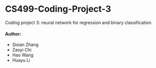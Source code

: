 # CS499-Coding-Project-3
Coding project 3: neural network for regression and binary classification

#### Author:
* Sixian Zhang
* Zaoyi Chi
* Hao Wang
* Huayu Li
